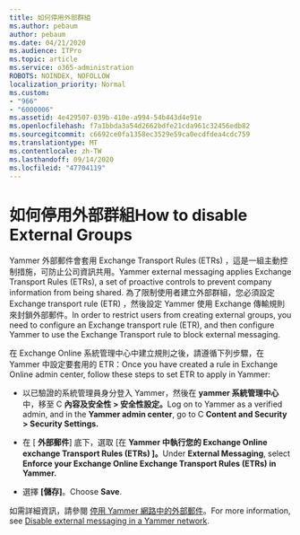```yaml
---
title: 如何停用外部群組
ms.author: pebaum
author: pebaum
ms.date: 04/21/2020
ms.audience: ITPro
ms.topic: article
ms.service: o365-administration
ROBOTS: NOINDEX, NOFOLLOW
localization_priority: Normal
ms.custom:
- "966"
- "6000006"
ms.assetid: 4e429507-039b-410e-a994-54b443d4e91e
ms.openlocfilehash: f7a1bbda3a54d2662bdfe21cda961c32456edb82
ms.sourcegitcommit: c6692ce0fa1358ec3529e59ca0ecdfdea4cdc759
ms.translationtype: MT
ms.contentlocale: zh-TW
ms.lasthandoff: 09/14/2020
ms.locfileid: "47704119"
---
```

# <a name="how-to-disable-external-groups"></a><span data-ttu-id="6e58d-102">如何停用外部群組</span><span class="sxs-lookup"><span data-stu-id="6e58d-102">How to disable External Groups</span></span>

<span data-ttu-id="6e58d-103">Yammer 外部郵件會套用 Exchange Transport Rules (ETRs) ，這是一組主動控制措施，可防止公司資訊共用。</span><span class="sxs-lookup"><span data-stu-id="6e58d-103">Yammer external messaging applies Exchange Transport Rules (ETRs), a set of proactive controls to prevent company information from being shared.</span></span> <span data-ttu-id="6e58d-104">為了限制使用者建立外部群組，您必須設定 Exchange transport rule (ETR) ，然後設定 Yammer 使用 Exchange 傳輸規則來封鎖外部郵件。</span><span class="sxs-lookup"><span data-stu-id="6e58d-104">In order to restrict users from creating external groups, you need to configure an Exchange transport rule (ETR), and then configure Yammer to use the Exchange Transport rule to block external messaging.</span></span>
  
<span data-ttu-id="6e58d-105">在 Exchange Online 系統管理中心中建立規則之後，請遵循下列步驟，在 Yammer 中設定要套用的 ETR：</span><span class="sxs-lookup"><span data-stu-id="6e58d-105">Once you have created a rule in Exchange Online admin center, follow these steps to set ETR to apply in Yammer:</span></span>
  
- <span data-ttu-id="6e58d-106">以已驗證的系統管理員身分登入 Yammer，然後在 **yammer 系統管理中心**中，移至 C **內容及安全性 \> 安全性設定。**</span><span class="sxs-lookup"><span data-stu-id="6e58d-106">Log on to Yammer as a verified admin, and in the **Yammer admin center**, go to C **Content and Security \> Security Settings.**</span></span>

- <span data-ttu-id="6e58d-107">在 [ **外部郵件**] 底下，選取 [在 **Yammer 中執行您的 Exchange Online exchange Transport Rules (ETRs) ]。**</span><span class="sxs-lookup"><span data-stu-id="6e58d-107">Under **External Messaging**, select **Enforce your Exchange Online Exchange Transport Rules (ETRs) in Yammer.**</span></span>

- <span data-ttu-id="6e58d-108">選擇 **[儲存]**。</span><span class="sxs-lookup"><span data-stu-id="6e58d-108">Choose **Save**.</span></span>

<span data-ttu-id="6e58d-109">如需詳細資訊，請參閱 [停用 Yammer 網路中的外部郵件](https://docs.microsoft.com/yammer/work-with-external-users/disable-external-messaging)。</span><span class="sxs-lookup"><span data-stu-id="6e58d-109">For more information, see [Disable external messaging in a Yammer network](https://docs.microsoft.com/yammer/work-with-external-users/disable-external-messaging).</span></span>
  